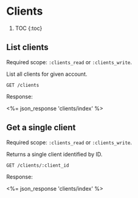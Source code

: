 # Clients

1. TOC
{:toc}

## List clients

Required scope: `:clients_read` or `:clients_write`.

List all clients for given account.

~~~
GET /clients
~~~

Response:

<%= json_response 'clients/index' %>


## Get a single client

Required scope: `:clients_read` or `:clients_write`.

Returns a single client identified by ID.

~~~
GET /clients/:client_id
~~~

Response:

<%= json_response 'clients/index' %>
